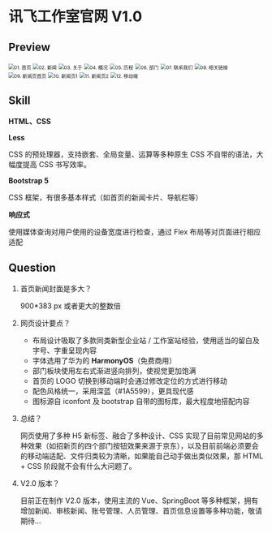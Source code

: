 # 讯飞工作室官网 V1.0

## Preview

<img src="./readme/01. 首页.png" alt="01. 首页" style="zoom: 67%;" />

<img src="./readme/02. 新闻.png" alt="02. 新闻" style="zoom:67%;" />

<img src="./readme/03. 关于.png" alt="03. 关于" style="zoom:67%;" />

<img src="./readme/04. 概况.png" alt="04. 概况" style="zoom:67%;" />

<img src="./readme/05. 历程.png" alt="05. 历程" style="zoom:67%;" />

<img src="./readme/06. 部门.png" alt="06. 部门" style="zoom:67%;" />

<img src="./readme/07. 联系我们.png" alt="07. 联系我们" style="zoom:67%;" />

<img src="./readme/08. 相关链接.png" alt="08. 相关链接" style="zoom:67%;" />

<img src="./readme/09. 新闻页首页.png" alt="09. 新闻页首页" style="zoom:67%;" />

<img src="./readme/10. 新闻页1.png" alt="10. 新闻页1" style="zoom:67%;" />

<img src="./readme/11. 新闻页2.png" alt="11. 新闻页2" style="zoom:67%;" />

<img src="./readme/12. 移动端.jpg" alt="12. 移动端" style="zoom:67%;" />

## Skill

**HTML、CSS**

**Less**

CSS 的预处理器，支持嵌套、全局变量、运算等多种原生 CSS 不自带的语法，大幅度提高 CSS 书写效率。

**Bootstrap 5**

CSS 框架，有很多基本样式（如首页的新闻卡片、导航栏等）

**响应式**

使用媒体查询对用户使用的设备宽度进行检查，通过 Flex 布局等对页面进行相应适配

## Question

1. 首页新闻封面是多大？

   900*383 px 或者更大的整数倍

2. 网页设计要点？

   - 布局设计吸取了多款同类新型企业站 / 工作室站经验，使用适当的留白及字号、字重呈现内容
   - 字体选用了华为的 **HarmonyOS**（免费商用）
   - 部门板块使用左右式渐进竖向排列，使视觉更加饱满
   - 首页的 LOGO 切换到移动端时会通过修改定位的方式进行移动
   - 配色风格统一，采用深蓝（\#1A5599），更具现代感
   - 图标源自 iconfont 及 bootstrap 自带的图标库，最大程度地搭配内容

3. 总结？

   网页使用了多种 H5 新标签、融合了多种设计、CSS 实现了目前常见网站的多种效果（如招新页的四个部门按钮效果来源于京东），以及目前前端必须要会的移动端适配、文件归类较为清晰，如果能自己动手做出类似效果，那 HTML + CSS 阶段就不会有什么大问题了。

5. V2.0 版本？

   目前正在制作 V2.0 版本，使用主流的 Vue、SpringBoot 等多种框架，拥有增加新闻、审核新闻、账号管理、人员管理、首页信息设置等多种功能，敬请期待...  
